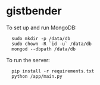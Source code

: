 # gistbender

To set up and run MongoDB:
```
  sudo mkdir -p /data/db
  sudo chown -R `id -u` /data/db
  mongod --dbpath /data/db
```
To run the server:
```
  pip install -r requirements.txt
  python /app/main.py
```
